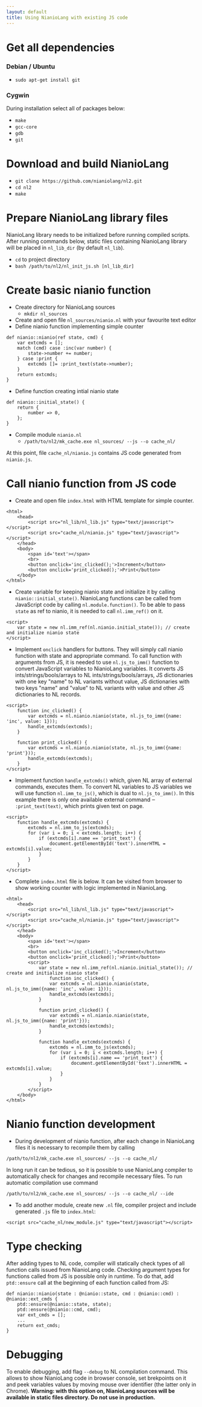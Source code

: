 ```yaml
---
layout: default
title: Using NianioLang with existing JS code 
---
```


# Get all dependencies

### Debian / Ubuntu
* `sudo apt-get install git`
### Cygwin
During installation select all of packages below:
* `make`
* `gcc-core`
* `gdb`
* `git`

# Download and build NianioLang
* `git clone https://github.com/nianiolang/nl2.git`
* `cd nl2`
* `make`

# Prepare NianioLang library files
NianioLang library needs to be initialized before running compiled scripts.
After running commands below, static files containing NianioLang library will be placed in `nl_lib_dir` (by default `nl_lib`).
* `cd` to project directory
* `bash /path/to/nl2/nl_init_js.sh [nl_lib_dir]`

# Create basic nianio function
* Create directory for NianioLang sources
  * `mkdir nl_sources`
* Create and open file `nl_sources/nianio.nl` with your favourite text editor
* Define nianio function implementing simple counter

```
def nianio::nianio(ref state, cmd) {
	var extcmds = [];
	match (cmd) case :inc(var number) {
		state->number += number;
	} case :print {
		extcmds []= :print_text(state->number);
	}
	return extcmds;
}
```
* Define function creating intial nianio state

```
def nianio::initial_state() {
	return {
		number => 0,
	};
}
```
* Compile module `nianio.nl`
  * `/path/to/nl2/mk_cache.exe nl_sources/ --js --o cache_nl/`

At this point, file `cache_nl/nianio.js` contains JS code generated from `nianio.js`.

# Call nianio function from JS code
* Create and open file `index.html` with HTML template for simple counter.

```
<html>
	<head>
		<script src="nl_lib/nl_lib.js" type="text/javascript"></script>
		<script src="cache_nl/nianio.js" type="text/javascript"></script>
	</head>
	<body>
		<span id='text'></span>
		<br>
		<button onclick='inc_clicked();'>Increment</button>
		<button onclick='print_clicked();'>Print</button>
	</body>
</html>
```
* Create variable for keeping nianio state and initialize it by calling `nianio::initial_state()`.
NianioLang functions can be called from JavaScript code by calling `nl.module.function()`.
To be able to pass `state` as ref to nianio, it is needed to call `nl.imm_ref()` on it.  

```
<script>
	var state = new nl.imm_ref(nl.nianio.initial_state()); // create and initialize nianio state
</script>
```
* Implement `onclick` handlers for buttons. They will simply call nianio function with state and appropriate command.
To call function with arguments from JS, it is needed to use `nl.js_to_imm()` function
to convert JavaScript variables to NianioLang variables. It converts JS ints/strings/bools/arrays to NL
ints/strings/bools/arrays, JS dictionaries with one key "name" to NL variants without value,
JS dictionaries with two keys "name" and "value" to NL variants with value and other JS dictionaries to NL records.

```
<script>
	function inc_clicked() {
		var extcmds = nl.nianio.nianio(state, nl.js_to_imm({name: 'inc', value: 1}));
		handle_extcmds(extcmds);
	}

	function print_clicked() {
		var extcmds = nl.nianio.nianio(state, nl.js_to_imm({name: 'print'}));
		handle_extcmds(extcmds);
	}
</script>
```
* Implement function `handle_extcmds()` which, given NL array of external commands, executes them.
To convert NL variables to JS variables we will use function `nl.imm_to_js()`, which is dual to `nl.js_to_imm()`.
In this example there is only one available external command ‒ `:print_text(text)`, which prints given text on page.

```
<script>
	function handle_extcmds(extcmds) {
		extcmds = nl.imm_to_js(extcmds);
		for (var i = 0; i < extcmds.length; i++) {
			if (extcmds[i].name == 'print_text') {
				document.getElementById('text').innerHTML = extcmds[i].value;
			}
		}
	}
</script>
```
* Complete `index.html` file is below.
It can be visited from browser to show working counter with logic implemented in NianioLang.

```
<html>
	<head>
		<script src="nl_lib/nl_lib.js" type="text/javascript"></script>
		<script src="cache_nl/nianio.js" type="text/javascript"></script>
	</head>
	<body>
		<span id='text'></span>
		<br>
		<button onclick='inc_clicked();'>Increment</button>
		<button onclick='print_clicked();'>Print</button>
		<script>
			var state = new nl.imm_ref(nl.nianio.initial_state()); // create and initialize nianio state
				function inc_clicked() {
				var extcmds = nl.nianio.nianio(state, nl.js_to_imm({name: 'inc', value: 1}));
				handle_extcmds(extcmds);
			}

			function print_clicked() {
				var extcmds = nl.nianio.nianio(state, nl.js_to_imm({name: 'print'}));
				handle_extcmds(extcmds);
			}

			function handle_extcmds(extcmds) {
				extcmds = nl.imm_to_js(extcmds);
				for (var i = 0; i < extcmds.length; i++) {
					if (extcmds[i].name == 'print_text') {
						document.getElementById('text').innerHTML = extcmds[i].value;
					}
				}
			}
		</script>
	</body>
</html>
```

# Nianio function development
* During development of nianio function, after each change in NianioLang files it is necessary to recompile them by calling 
```
/path/to/nl2/mk_cache.exe nl_sources/ --js --o cache_nl/
```
In long run it can be tedious, so it is possible to use NianioLang compiler
to automatically check for changes and recompile necessary files.
To run automatic compilation use command
```
/path/to/nl2/mk_cache.exe nl_sources/ --js --o cache_nl/ --ide
```
* To add another module, create new `.nl` file, compiler project and include generated `.js` file to `index.html`:
```
<script src="cache_nl/new_module.js" type="text/javascript"></script>
```

# Type checking
After adding types to NL code, compiler will statically check types of all function calls issued from NianioLang code.
Checking argument types for functions called from JS is possible only in runtime.
To do that, add `ptd::ensure` call at the beginning of each function called from JS:
```
def nianio::nianio(state : @nianio::state, cmd : @nianio::cmd) : @nianio::ext_cmds {
	ptd::ensure(@nianio::state, state);
	ptd::ensure(@nianio::cmd, cmd);
	var ext_cmds = [];
	...
	return ext_cmds;
}
```

# Debugging
To enable debugging, add flag `--debug` to NL compilation command.
This allows to show NianioLang code in browser console, set brekpoints on it and peek variables values by moving mouse over 
identifier (the latter only in Chrome).
**Warning: with this option on, NianioLang sources will be available in static files directory. Do not use in production.**
